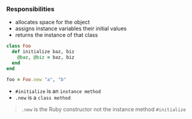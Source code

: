 ### Responsibilities 
+ allocates space for the object 
+ assigns instance variables their initial values 
+ returns the instance of that class
```ruby
class Foo
  def initialize baz, biz
    @baz, @biz = baz, biz
  end
end 

foo = Foo.new "a", "b"
```
+ `#initialize` is an `instance method` 
+ `.new` is a `class method` 
> `.new` is the Ruby constructor not the instance method `#initialize`
